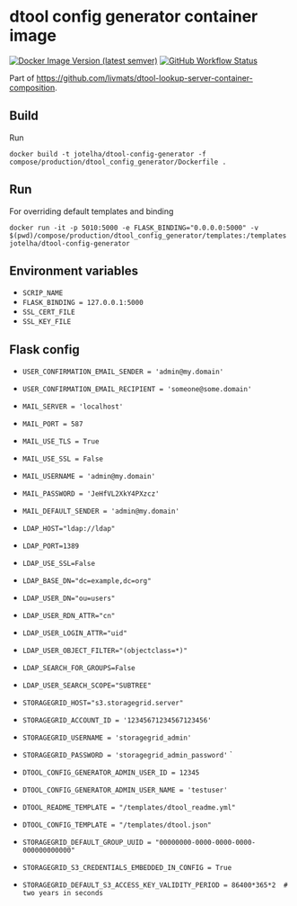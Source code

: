 # dtool config generator container image

[![Docker Image Version (latest semver)](https://img.shields.io/docker/v/jotelha/dtool-config-generator?label=dockerhub)](https://hub.docker.com/repository/docker/jotelha/dtool-config-generator) [![GitHub Workflow Status](https://img.shields.io/github/workflow/status/livmats/dtool-config-generator-container-image/publish)](https://github.com/livmats/dtool-config-generator-container-image/actions?query=workflow%3Apublish)

Part of https://github.com/livmats/dtool-lookup-server-container-composition.

## Build

Run

    docker build -t jotelha/dtool-config-generator -f compose/production/dtool_config_generator/Dockerfile .

## Run

For overriding default templates and binding

    docker run -it -p 5010:5000 -e FLASK_BINDING="0.0.0.0:5000" -v $(pwd)/compose/production/dtool_config_generator/templates:/templates jotelha/dtool-config-generator

## Environment variables

* `SCRIP_NAME`
* `FLASK_BINDING = 127.0.0.1:5000`
* `SSL_CERT_FILE`
* `SSL_KEY_FILE`

## Flask config

* `USER_CONFIRMATION_EMAIL_SENDER = 'admin@my.domain'`
* `USER_CONFIRMATION_EMAIL_RECIPIENT = 'someone@some.domain'`

* `MAIL_SERVER = 'localhost'`
* `MAIL_PORT = 587`
* `MAIL_USE_TLS = True`
* `MAIL_USE_SSL = False`
* `MAIL_USERNAME = 'admin@my.domain'`
* `MAIL_PASSWORD = 'JeHfVL2XkY4PXzcz'`
* `MAIL_DEFAULT_SENDER = 'admin@my.domain'`

* `LDAP_HOST="ldap://ldap"`
* `LDAP_PORT=1389`
* `LDAP_USE_SSL=False`
* `LDAP_BASE_DN="dc=example,dc=org"`
* `LDAP_USER_DN="ou=users"`
* `LDAP_USER_RDN_ATTR="cn"`
* `LDAP_USER_LOGIN_ATTR="uid"`
* `LDAP_USER_OBJECT_FILTER="(objectclass=*)"`
* `LDAP_SEARCH_FOR_GROUPS=False`
* `LDAP_USER_SEARCH_SCOPE="SUBTREE"`

* `STORAGEGRID_HOST="s3.storagegrid.server"`
* `STORAGEGRID_ACCOUNT_ID = '12345671234567123456'`
* `STORAGEGRID_USERNAME = 'storagegrid_admin'`
* `STORAGEGRID_PASSWORD = 'storagegrid_admin_password'`
`
* `DTOOL_CONFIG_GENERATOR_ADMIN_USER_ID = 12345`
* `DTOOL_CONFIG_GENERATOR_ADMIN_USER_NAME = 'testuser'`

* `DTOOL_README_TEMPLATE = "/templates/dtool_readme.yml"`
* `DTOOL_CONFIG_TEMPLATE = "/templates/dtool.json"`

* `STORAGEGRID_DEFAULT_GROUP_UUID = "00000000-0000-0000-0000-000000000000"`
* `STORAGEGRID_S3_CREDENTIALS_EMBEDDED_IN_CONFIG = True`
* `STORAGEGRID_DEFAULT_S3_ACCESS_KEY_VALIDITY_PERIOD = 86400*365*2  # two years in seconds`

